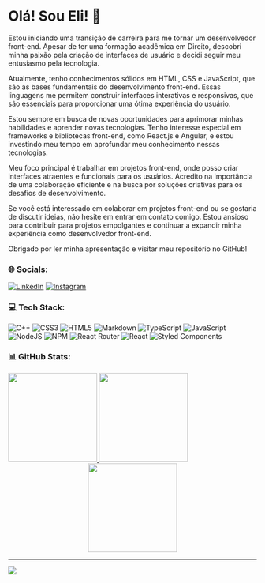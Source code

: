 # Olá! Sou Eli! 👋

<!-- 🔭 I’m currently working on
👯 I’m looking to collaborate on
🤝 I’m looking for help with
🌱 I’m currently learning
💬 Ask me about
⚡ Fun fact -->

Estou iniciando uma transição de carreira para me tornar um desenvolvedor front-end. Apesar de ter uma formação acadêmica em Direito, descobri minha paixão pela criação de interfaces de usuário e decidi seguir meu entusiasmo pela tecnologia.

Atualmente, tenho conhecimentos sólidos em HTML, CSS e JavaScript, que são as bases fundamentais do desenvolvimento front-end. Essas linguagens me permitem construir interfaces interativas e responsivas, que são essenciais para proporcionar uma ótima experiência do usuário.

Estou sempre em busca de novas oportunidades para aprimorar minhas habilidades e aprender novas tecnologias. Tenho interesse especial em frameworks e bibliotecas front-end, como React.js e Angular, e estou investindo meu tempo em aprofundar meu conhecimento nessas tecnologias.

Meu foco principal é trabalhar em projetos front-end, onde posso criar interfaces atraentes e funcionais para os usuários. Acredito na importância de uma colaboração eficiente e na busca por soluções criativas para os desafios de desenvolvimento.

Se você está interessado em colaborar em projetos front-end ou se gostaria de discutir ideias, não hesite em entrar em contato comigo. Estou ansioso para contribuir para projetos empolgantes e continuar a expandir minha experiência como desenvolvedor front-end.

Obrigado por ler minha apresentação e visitar meu repositório no GitHub!

### 🌐 Socials:
[![LinkedIn](https://img.shields.io/badge/LinkedIn-%230077B5.svg?logo=linkedin&logoColor=white)](https://linkedin.com/in/elitostajunior) [![Instagram](https://img.shields.io/badge/Instagram-%23E4405F.svg?logo=Instagram&logoColor=white)](https://instagram.com/eligarciajunior)

### 💻 Tech Stack:
![C++](https://img.shields.io/badge/c++-%2300599C.svg?style=flat&logo=c%2B%2B&logoColor=white) ![CSS3](https://img.shields.io/badge/css3-%231572B6.svg?style=flat&logo=css3&logoColor=white) ![HTML5](https://img.shields.io/badge/html5-%23E34F26.svg?style=flat&logo=html5&logoColor=white) ![Markdown](https://img.shields.io/badge/markdown-%23000000.svg?style=flat&logo=markdown&logoColor=white) ![TypeScript](https://img.shields.io/badge/typescript-%23007ACC.svg?style=flat&logo=typescript&logoColor=white) ![JavaScript](https://img.shields.io/badge/javascript-%23323330.svg?style=flat&logo=javascript&logoColor=%23F7DF1E) ![NodeJS](https://img.shields.io/badge/node.js-6DA55F?style=flat&logo=node.js&logoColor=white) ![NPM](https://img.shields.io/badge/NPM-%23000000.svg?style=flat&logo=npm&logoColor=white) ![React Router](https://img.shields.io/badge/React_Router-CA4245?style=flat&logo=react-router&logoColor=white) ![React](https://img.shields.io/badge/react-%2320232a.svg?style=flat&logo=react&logoColor=%2361DAFB) ![Styled Components](https://img.shields.io/badge/styled--components-DB7093?style=flat&logo=styled-components&logoColor=white)

### 📊 GitHub Stats:
<div style="display: inline" align="center" >
  <a href="https://github.com/elitostajunior/github-readme-stats">
    <img height="180em" src="https://github-readme-stats.vercel.app/api?username=elitostajunior&theme=algolia&show_icons=true&hide_border=false" />
    <img height="180em" src="https://github-readme-stats.vercel.app/api/top-langs/?username=elitostajunior&theme=algolia&hide_border=false&layout=compact" />
</div>

<div align="center" width ="160em" height="160em">
  <a href="https://git.io/streak-stats">
    <img height="180em" src="https://github-readme-streak-stats.herokuapp.com/?user=elitostajunior&theme=algolia&hide_border=false" />
</div>

-----
[![](https://visitcount.itsvg.in/api?id=elitostajunior&icon=3&color=1)](https://visitcount.itsvg.in)

<!-- Proudly created with GPRM ( https://gprm.itsvg.in ) -->